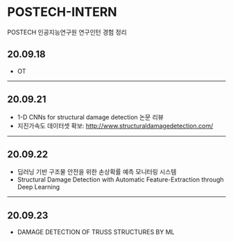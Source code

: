 # POSTECH-INTERN
POSTECH 인공지능연구원 연구인턴 경험 정리

## 20.09.18
- OT
---
## 20.09.21
- 1-D CNNs for structural damage detection 논문 리뷰
- 지진가속도 데이터셋 확보: <http://www.structuraldamagedetection.com/>
---
## 20.09.22
- 딥러닝 기반 구조물 안전을 위한 손상확률 예측 모니터링 시스템
- Structural Damage Detection with Automatic Feature-Extraction through Deep Learning
---
## 20.09.23
- DAMAGE DETECTION OF TRUSS STRUCTURES BY ML
